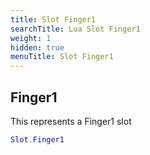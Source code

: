 ```yaml
---
title: Slot Finger1
searchTitle: Lua Slot Finger1
weight: 1
hidden: true
menuTitle: Slot Finger1
---
```

## Finger1

This represents a Finger1 slot
```lua
Slot.Finger1
```